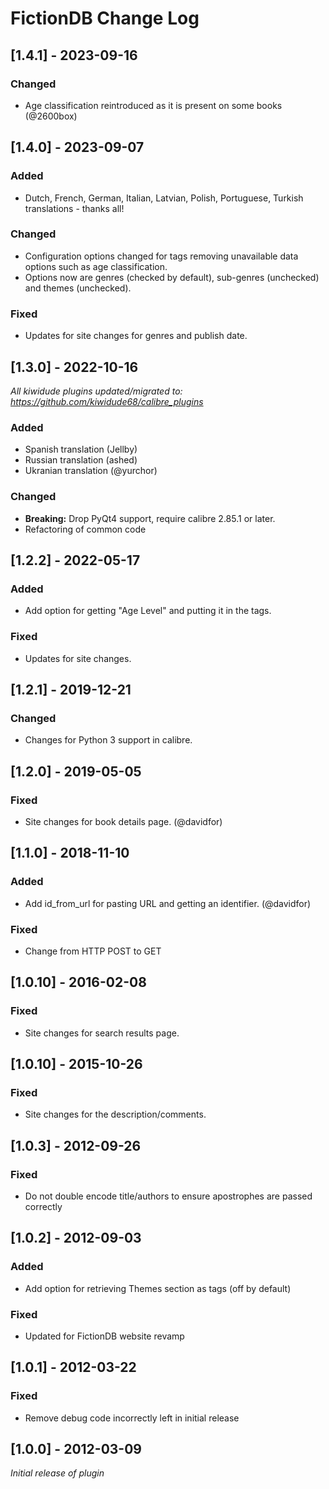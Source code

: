 # FictionDB Change Log

## [1.4.1] - 2023-09-16
### Changed
- Age classification reintroduced as it is present on some books (@2600box) 

## [1.4.0] - 2023-09-07
### Added
- Dutch, French, German, Italian, Latvian, Polish, Portuguese, Turkish translations - thanks all!
### Changed
- Configuration options changed for tags removing unavailable data options such as age classification. 
- Options now are genres (checked by default), sub-genres (unchecked) and themes (unchecked).
### Fixed
- Updates for site changes for genres and publish date.

## [1.3.0] - 2022-10-16
_All kiwidude plugins updated/migrated to: https://github.com/kiwidude68/calibre_plugins_
### Added
- Spanish translation (Jellby)
- Russian translation (ashed)
- Ukranian translation (@yurchor)
### Changed
- **Breaking:** Drop PyQt4 support, require calibre 2.85.1 or later.
- Refactoring of common code

## [1.2.2] - 2022-05-17
### Added
- Add option for getting "Age Level" and putting it in the tags.
### Fixed
- Updates for site changes.

## [1.2.1] - 2019-12-21
### Changed
- Changes for Python 3 support in calibre.

## [1.2.0] - 2019-05-05
### Fixed
- Site changes for book details page. (@davidfor)

## [1.1.0] - 2018-11-10
### Added
- Add id_from_url for pasting URL and getting an identifier. (@davidfor)
### Fixed
- Change from HTTP POST to GET

## [1.0.10] - 2016-02-08
### Fixed
- Site changes for search results page.

## [1.0.10] - 2015-10-26
### Fixed
- Site changes for the description/comments.

## [1.0.3] - 2012-09-26
### Fixed
- Do not double encode title/authors to ensure apostrophes are passed correctly

## [1.0.2] - 2012-09-03
### Added
- Add option for retrieving Themes section as tags (off by default)
### Fixed
- Updated for FictionDB website revamp

## [1.0.1] - 2012-03-22
### Fixed
- Remove debug code incorrectly left in initial release

## [1.0.0] - 2012-03-09
_Initial release of plugin_
